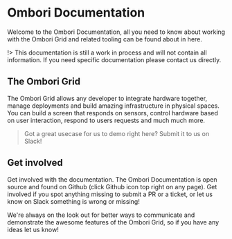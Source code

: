 # Ombori Documentation

Welcome to the Ombori Documentation, all you need to know about working with the Ombori Grid and related tooling can be found about in here. 

!> This documentation is still a work in process and will not contain all information. If you need specific documentation please contact us directly.

## The Ombori Grid
The Ombori Grid allows any developer to integrate hardware together, manage deployments and build amazing infrastructure in physical spaces. You can build a screen that responds on sensors, control hardware based on user interaction, respond to users requests and much much more. 

> Got a great usecase for us to demo right here? Submit it to us on Slack!

## Get involved
Get involved with the documentation. The Ombori Documentation is open source and found on Github (click Github icon top right on any page). Get involved if you spot anything missing to submit a PR or a ticket, or let us know on Slack something is wrong or missing! 

We're always on the look out for better ways to communicate and demonstrate the awesome features of the Ombori Grid, so if you have any ideas let us know!